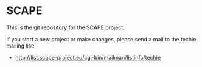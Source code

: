 SCAPE
=====

This is the git repository for the SCAPE project.

If you start a new project or make changes, please send a mail to the techie mailing list:

* http://list.scape-project.eu/cgi-bin/mailman/listinfo/techie

